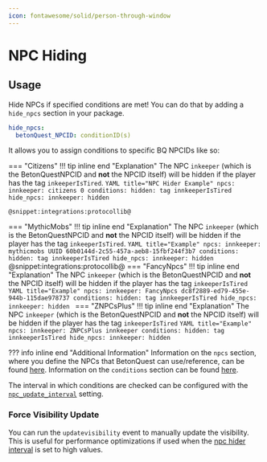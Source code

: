 ```yaml
---
icon: fontawesome/solid/person-through-window
---
```


# NPC Hiding

## Usage
Hide NPCs if specified conditions are met!
You can do that by adding a `hide_npcs` section in your package. 
```YAML title="Syntax"
hide_npcs:
  betonQuest_NPCID: conditionID(s)
```
It allows you to assign conditions to specific BQ NPCIDs like so:
        
=== "Citizens"
    !!! tip inline end "Explanation"
        The NPC `inkeeper` (which is the BetonQuestNPCID and **not** the NPCID itself) will be hidden if the player has the 
        tag `inkeeperIsTired`. 
    ```YAML title="NPC Hider Example"
    npcs:
      innkeeper: citizens 0
    conditions:
      hidden: tag innkeeperIsTired
    hide_npcs:
      innkeeper: hidden
    ```

        
    @snippet:integrations:protocollib@
=== "MythicMobs"
    !!! tip inline end "Explanation"
        The NPC `inkeeper` (which is the BetonQuestNPCID and **not** the NPCID itself) will be hidden if the player has the 
        tag `inkeeperIsTired`.
    ```YAML title="Example"
    npcs:
      innkeeper: mythicmobs UUID 60b0144d-2c55-457a-aeb8-15fbf244f3b7
    conditions:
      hidden: tag innkeeperIsTired
    hide_npcs:
      innkeeper: hidden
    ```
    @snippet:integrations:protocollib@
=== "FancyNpcs"
    !!! tip inline end "Explanation"
        The NPC `inkeeper` (which is the BetonQuestNPCID and **not** the NPCID itself) will be hidden if the player has the 
        tag `inkeeperIsTired`
    ```YAML title="Example"
    npcs:
      innkeeper: FancyNpcs dc8f2889-ed79-455e-944b-115dae978737
    conditions:
      hidden: tag innkeeperIsTired
    hide_npcs:
      innkeeper: hidden
    ```
=== "ZNPCsPlus"
    !!! tip inline end "Explanation"
        The NPC `inkeeper` (which is the BetonQuestNPCID and **not** the NPCID itself) will be hidden if the player has the 
        tag `inkeeperIsTired`
    ```YAML title="Example"
    npcs:
      innkeeper: ZNPCsPlus innkeeper
    conditions:
      hidden: tag innkeeperIsTired
    hide_npcs:
      innkeeper: hidden
    ```

??? info inline end "Additional Information"
    Information on the `npcs` section, where you define the NPCs that BetonQuest can use/reference, can be found 
    [here](../../Features/NPCs.md#provided-integrations).
    Information on the `conditions` section can be found [here](/Documentation/Scripting/About-Scripting/#conditions).


The interval in which conditions are checked can be configured with the [`npc_update_interval`](../../Configuration/Plugin-Config.md#npc-npc-settings) setting.

### Force Visibility Update
You can run the `updatevisibility` event to manually update the visibility. This is useful for performance optimizations
if used when the [npc hider interval](../../Configuration/Plugin-Config.md#npc-npc-settings) is set to high values.
